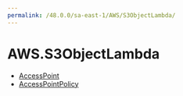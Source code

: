 ```yaml
---
permalink: /48.0.0/sa-east-1/AWS/S3ObjectLambda/
---
```


# AWS.S3ObjectLambda



* [AccessPoint](AccessPoint.md)
* [AccessPointPolicy](AccessPointPolicy.md)